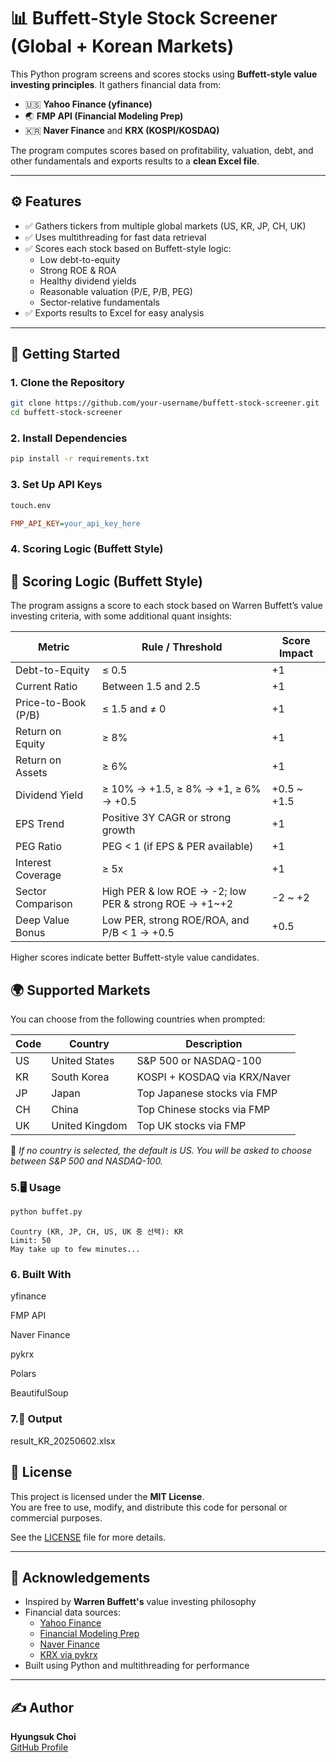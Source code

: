 # 📊 Buffett-Style Stock Screener (Global + Korean Markets)

This Python program screens and scores stocks using **Buffett-style value investing principles**. It gathers financial data from:

- 🇺🇸 **Yahoo Finance (yfinance)**  
- 🌏 **FMP API (Financial Modeling Prep)**  
- 🇰🇷 **Naver Finance** and **KRX (KOSPI/KOSDAQ)**  

The program computes scores based on profitability, valuation, debt, and other fundamentals and exports results to a **clean Excel file**.

---

## ⚙️ Features

- ✅ Gathers tickers from multiple global markets (US, KR, JP, CH, UK)
- ✅ Uses multithreading for fast data retrieval
- ✅ Scores each stock based on Buffett-style logic:
  - Low debt-to-equity
  - Strong ROE & ROA
  - Healthy dividend yields
  - Reasonable valuation (P/E, P/B, PEG)
  - Sector-relative fundamentals
- ✅ Exports results to Excel for easy analysis

---

## 🚀 Getting Started

### 1. Clone the Repository

```bash
git clone https://github.com/your-username/buffett-stock-screener.git
cd buffett-stock-screener
```

### 2. Install Dependencies
```bash
pip install -r requirements.txt
```
### 3. Set Up API Keys
```bash
touch.env
```
```ini
FMP_API_KEY=your_api_key_here
```

### 4. Scoring Logic (Buffett Style)
## 🧠 Scoring Logic (Buffett Style)

The program assigns a score to each stock based on Warren Buffett’s value investing criteria, with some additional quant insights:

| Metric              | Rule / Threshold                                               | Score Impact        |
|---------------------|----------------------------------------------------------------|---------------------|
| Debt-to-Equity      | ≤ 0.5                                                          | +1                  |
| Current Ratio       | Between 1.5 and 2.5                                            | +1                  |
| Price-to-Book (P/B) | ≤ 1.5 and ≠ 0                                                  | +1                  |
| Return on Equity    | ≥ 8%                                                           | +1                  |
| Return on Assets    | ≥ 6%                                                           | +1                  |
| Dividend Yield      | ≥ 10% → +1.5, ≥ 8% → +1, ≥ 6% → +0.5                           | +0.5 ~ +1.5         |
| EPS Trend           | Positive 3Y CAGR or strong growth                              | +1                  |
| PEG Ratio           | PEG < 1 (if EPS & PER available)                              | +1                  |
| Interest Coverage   | ≥ 5x                                                           | +1                  |
| Sector Comparison   | High PER & low ROE → -2; low PER & strong ROE → +1~+2         | -2 ~ +2             |
| Deep Value Bonus    | Low PER, strong ROE/ROA, and P/B < 1 → +0.5                    | +0.5                |

Higher scores indicate better Buffett-style value candidates.

## 🌍 Supported Markets

You can choose from the following countries when prompted:

| Code | Country            | Description                     |
|------|--------------------|---------------------------------|
| US   | United States      | S&P 500 or NASDAQ-100           |
| KR   | South Korea        | KOSPI + KOSDAQ via KRX/Naver    |
| JP   | Japan              | Top Japanese stocks via FMP     |
| CH   | China              | Top Chinese stocks via FMP      |
| UK   | United Kingdom     | Top UK stocks via FMP           |

📌 *If no country is selected, the default is US. You will be asked to choose between S&P 500 and NASDAQ-100.*

### 5.🖥️ Usage
```bash
python buffet.py
```
```vbnet
Country (KR, JP, CH, US, UK 중 선택): KR
Limit: 50
May take up to few minutes...
```

### 6. Built With
yfinance

FMP API

Naver Finance

pykrx

Polars

BeautifulSoup


### 7.📁 Output
result_KR_20250602.xlsx


## 📄 License

This project is licensed under the **MIT License**.  
You are free to use, modify, and distribute this code for personal or commercial purposes.

See the [LICENSE](LICENSE) file for more details.

---

## 🙌 Acknowledgements

- Inspired by **Warren Buffett's** value investing philosophy  
- Financial data sources:
  - [Yahoo Finance](https://finance.yahoo.com)
  - [Financial Modeling Prep](https://financialmodelingprep.com)
  - [Naver Finance](https://finance.naver.com)
  - [KRX via pykrx](https://github.com/sharebook-kr/pykrx)
- Built using Python and multithreading for performance

---

## ✍️ Author

**Hyungsuk Choi**  
[GitHub Profile](https://github.com/aravaca) 



